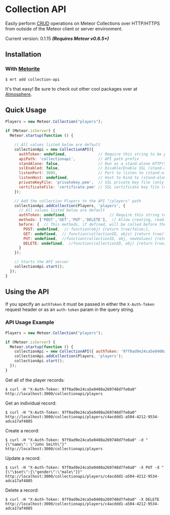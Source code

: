 Collection API
========

Easily perform [CRUD](http://en.wikipedia.org/wiki/Create,_read,_update_and_delete) operations on Meteor Collections over HTTP/HTTPS from outside of the Meteor client or server environment.


Current version: 0.1.15  ***(Requires Meteor v0.6.5+)***


Installation
-------

### With [Metorite](https://github.com/oortcloud/meteorite)

    $ mrt add collection-api

It's that easy! Be sure to check out other cool packages over at [Atmosphere](https://atmosphere.meteor.com/).


Quick Usage
-------

```javascript
Players = new Meteor.Collection("players");

if (Meteor.isServer) {
  Meteor.startup(function () {

    // All values listed below are default
    collectionApi = new CollectionAPI({
      authToken: undefined,              // Require this string to be passed in on each request
      apiPath: 'collectionapi',          // API path prefix
      standAlone: false,                 // Run as a stand-alone HTTP(S) server
      sslEnabled: false,                 // Disable/Enable SSL (stand-alone only)
      listenPort: 3005,                  // Port to listen to (stand-alone only)
      listenHost: undefined,             // Host to bind to (stand-alone only)
      privateKeyFile: 'privatekey.pem',  // SSL private key file (only used if SSL is enabled)
      certificateFile: 'certificate.pem' // SSL certificate key file (only used if SSL is enabled)
    });

    // Add the collection Players to the API "/players" path
    collectionApi.addCollection(Players, 'players', {
      // All values listed below are default
      authToken: undefined,                   // Require this string to be passed in on each request
      methods: ['POST','GET','PUT','DELETE'],  // Allow creating, reading, updating, and deleting
      before: {  // This methods, if defined, will be called before the POST/GET/PUT/DELETE actions are performed on the collection. If the function returns false the action will be canceled, if you return true the action will take place.
        POST: undefined,  // function(obj) {return true/false;},
        GET: undefined,  // function(collectionID, objs) {return true/false;},
        PUT: undefined,  //function(collectionID, obj, newValues) {return true/false;},
        DELETE: undefined,  //function(collectionID, obj) {return true/false;}
      }
    });

    // Starts the API server
    collectionApi.start();
  });
}
```

Using the API
-------

If you specify an `authToken` it must be passed in either the `X-Auth-Token` request header or as an `auth-token` param in the query string.


### API Usage Example

```javascript
Players = new Meteor.Collection("players");

if (Meteor.isServer) {
  Meteor.startup(function () {
    collectionApi = new CollectionAPI({ authToken: '97f0ad9e24ca5e0408a269748d7fe0a0' });
    collectionApi.addCollection(Players, 'players');
    collectionApi.start();
  });
}
```

Get all of the player records:

    $ curl -H "X-Auth-Token: 97f0ad9e24ca5e0408a269748d7fe0a0" http://localhost:3000/collectionapi/players

Get an individual record:

    $ curl -H "X-Auth-Token: 97f0ad9e24ca5e0408a269748d7fe0a0" http://localhost:3000/collectionapi/players/c4acddd1-a504-4212-9534-adca17af4885

Create a record:

    $ curl -H "X-Auth-Token: 97f0ad9e24ca5e0408a269748d7fe0a0" -d "{\"name\": \"John Smith\"}" http://localhost:3000/collectionapi/players

Update a record:

    $ curl -H "X-Auth-Token: 97f0ad9e24ca5e0408a269748d7fe0a0" -X PUT -d "{\"\$set\":{\"gender\":\"male\"}}" http://localhost:3000/collectionapi/players/c4acddd1-a504-4212-9534-adca17af4885

Delete a record:

    $ curl -H "X-Auth-Token: 97f0ad9e24ca5e0408a269748d7fe0a0" -X DELETE http://localhost:3000/collectionapi/players/c4acddd1-a504-4212-9534-adca17af4885
